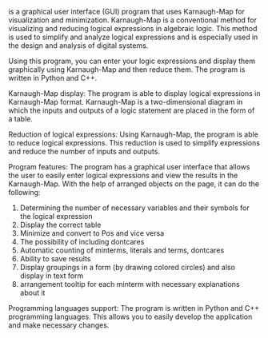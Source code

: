 is a graphical user interface (GUI) program that uses Karnaugh-Map for visualization and minimization. Karnaugh-Map is a conventional method for visualizing and reducing logical expressions in algebraic logic. This method is used to simplify and analyze logical expressions and is especially used in the design and analysis of digital systems.

Using this program, you can enter your logic expressions and display them graphically using Karnaugh-Map and then reduce them. The program is written in Python and C++.

Karnaugh-Map display: The program is able to display logical expressions in Karnaugh-Map format. Karnaugh-Map is a two-dimensional diagram in which the inputs and outputs of a logic statement are placed in the form of a table.

Reduction of logical expressions: Using Karnaugh-Map, the program is able to reduce logical expressions. This reduction is used to simplify expressions and reduce the number of inputs and outputs.

Program features: The program has a graphical user interface that allows the user to easily enter logical expressions and view the results in the Karnaugh-Map. With the help of arranged objects on the page, it can do the following:
1. Determining the number of necessary variables and their symbols for the logical expression
2. Display the correct table
3. Minimize and convert to Pos and vice versa
4. The possibility of including dontcares
5. Automatic counting of minterms, literals and terms, dontcares
6. Ability to save results
7. Display groupings in a form (by drawing colored circles) and also display in text form
8. arrangement tooltip for each minterm with necessary explanations about it



Programming languages support: The program is written in Python and C++ programming languages. This allows you to easily develop the application and make necessary changes.
